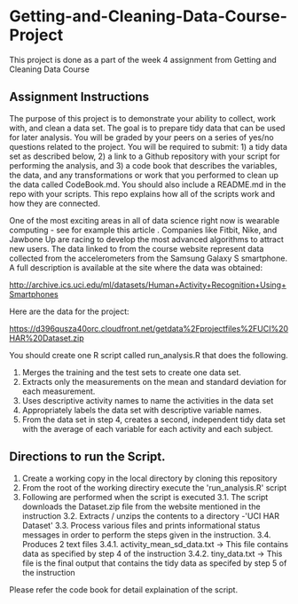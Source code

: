 # Getting-and-Cleaning-Data-Course-Project
This project is done as a part of the week 4 assignment from Getting and Cleaning Data Course

## Assignment Instructions
The purpose of this project is to demonstrate your ability to collect, work with, and clean a data set. The goal is to prepare tidy data that can be used for later analysis. You will be graded by your peers on a series of yes/no questions related to the project. You will be required to submit: 1) a tidy data set as described below, 2) a link to a Github repository with your script for performing the analysis, and 3) a code book that describes the variables, the data, and any transformations or work that you performed to clean up the data called CodeBook.md. You should also include a README.md in the repo with your scripts. This repo explains how all of the scripts work and how they are connected.

One of the most exciting areas in all of data science right now is wearable computing - see for example this article . Companies like Fitbit, Nike, and Jawbone Up are racing to develop the most advanced algorithms to attract new users. The data linked to from the course website represent data collected from the accelerometers from the Samsung Galaxy S smartphone. A full description is available at the site where the data was obtained:

http://archive.ics.uci.edu/ml/datasets/Human+Activity+Recognition+Using+Smartphones

Here are the data for the project:

https://d396qusza40orc.cloudfront.net/getdata%2Fprojectfiles%2FUCI%20HAR%20Dataset.zip

You should create one R script called run_analysis.R that does the following.

1. Merges the training and the test sets to create one data set.
2. Extracts only the measurements on the mean and standard deviation for each measurement.
3. Uses descriptive activity names to name the activities in the data set
4. Appropriately labels the data set with descriptive variable names.
5. From the data set in step 4, creates a second, independent tidy data set with the average of each variable for each activity and each subject.

## Directions to run the Script.
1. Create a working copy in the local directory by cloning this repository
2. From the root of the working directiry execute the 'run_analysis.R' script
3. Following are performed when the script is executed
	3.1. The script downloads the Dataset.zip file from the website mentioned in the instruction
	3.2. Extracts / unzips the contents to a directory -'UCI HAR Dataset' 
	3.3. Process various files and prints informational status messages in order to perform the steps given in the instruction.
	3.4. Produces 2 text files
			3.4.1. activity_mean_sd_data.txt -> This file contains data as specified by step 4 of the instruction
			3.4.2. tiny_data.txt -> This file is the final output that contains the tidy data as specifed by step 5 of the instruction

Please refer the code book for detail explaination of the script.



